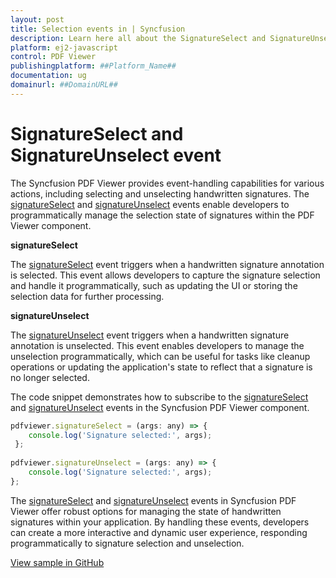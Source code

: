 ```yaml
---
layout: post
title: Selection events in | Syncfusion
description: Learn here all about the SignatureSelect and SignatureUnselect event in Syncfusion Javascript PDF Viewer component of Syncfusion Essential JS 2 and more.
platform: ej2-javascript
control: PDF Viewer
publishingplatform: ##Platform_Name##
documentation: ug
domainurl: ##DomainURL##
---
```


# SignatureSelect and SignatureUnselect event

The Syncfusion PDF Viewer provides event-handling capabilities for various actions, including selecting and unselecting handwritten signatures. The [signatureSelect](https://helpej2.syncfusion.com/documentation/api/pdfviewer/#signatureselect) and [signatureUnselect](https://helpej2.syncfusion.com/documentation/api/pdfviewer/#signatureunselect) events enable developers to programmatically manage the selection state of signatures within the PDF Viewer component.

**signatureSelect** 

The [signatureSelect](https://helpej2.syncfusion.com/documentation/api/pdfviewer/#signatureselect) event triggers when a handwritten signature annotation is selected. This event allows developers to capture the signature selection and handle it programmatically, such as updating the UI or storing the selection data for further processing.

**signatureUnselect**

The [signatureUnselect](https://helpej2.syncfusion.com/documentation/api/pdfviewer/#signatureunselect) event triggers when a handwritten signature annotation is unselected. This event enables developers to manage the unselection programmatically, which can be useful for tasks like cleanup operations or updating the application's state to reflect that a signature is no longer selected.

The code snippet demonstrates how to subscribe to the [signatureSelect](https://helpej2.syncfusion.com/documentation/api/pdfviewer/#signatureselect) and [signatureUnselect](https://helpej2.syncfusion.com/documentation/api/pdfviewer/#signatureunselect) events in the Syncfusion PDF Viewer component.

```js
pdfviewer.signatureSelect = (args: any) => {
    console.log('Signature selected:', args);
 };
 
pdfviewer.signatureUnselect = (args: any) => {
    console.log('Signature selected:', args);
};
```

The [signatureSelect](https://helpej2.syncfusion.com/documentation/api/pdfviewer/#signatureselect) and [signatureUnselect](https://helpej2.syncfusion.com/documentation/api/pdfviewer/#signatureunselect) events in Syncfusion PDF Viewer offer robust options for managing the state of handwritten signatures within your application. By handling these events, developers can create a more interactive and dynamic user experience, responding programmatically to signature selection and unselection.

[View sample in GitHub]()